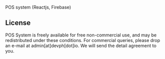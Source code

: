 POS system (Reactjs, Firebase)

## License 
POS System is freely available for free non-commercial use, and may be redistributed under these conditions. For commercial queries, please drop an e-mail at admin[at]devph[dot]io. We will send the detail agreement to you.
